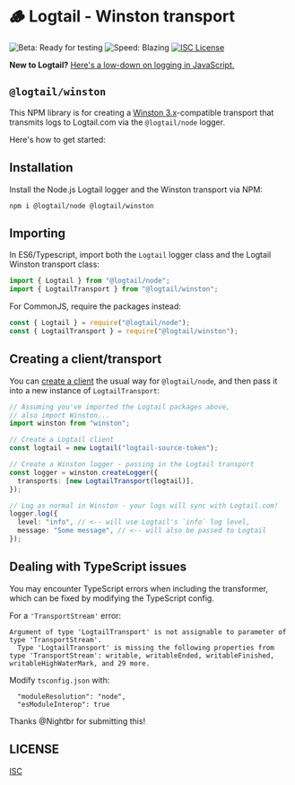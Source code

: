 # 🪵 Logtail - Winston transport

![Beta: Ready for testing](https://img.shields.io/badge/early_release-beta-green.svg)
![Speed: Blazing](https://img.shields.io/badge/speed-blazing%20%F0%9F%94%A5-brightgreen.svg)
[![ISC License](https://img.shields.io/badge/license-ISC-ff69b4.svg)](LICENSE.md)

**New to Logtail?** [Here's a low-down on logging in JavaScript.](https://github.com/logtail/logtail-js)

## `@logtail/winston`

This NPM library is for creating a [Winston 3.x](https://github.com/winstonjs/winston)-compatible transport that transmits logs to Logtail.com via the `@logtail/node` logger.

Here's how to get started:

## Installation

Install the Node.js Logtail logger and the Winston transport via NPM:

```
npm i @logtail/node @logtail/winston
```

## Importing

In ES6/Typescript, import both the `Logtail` logger class and the Logtail Winston transport class:

```typescript
import { Logtail } from "@logtail/node";
import { LogtailTransport } from "@logtail/winston";
```

For CommonJS, require the packages instead:

```js
const { Logtail } = require("@logtail/node");
const { LogtailTransport } = require("@logtail/winston");
```

## Creating a client/transport

You can [create a client](https://github.com/logtail/logtail-js/tree/master/packages/node#creating-a-client) the usual way for `@logtail/node`, and then pass it into a new instance of `LogtailTransport`:

```typescript
// Assuming you've imported the Logtail packages above,
// also import Winston...
import winston from "winston";

// Create a Logtail client
const logtail = new Logtail("logtail-source-token");

// Create a Winston logger - passing in the Logtail transport
const logger = winston.createLogger({
  transports: [new LogtailTransport(logtail)],
});

// Log as normal in Winston - your logs will sync with Logtail.com!
logger.log({
  level: "info", // <-- will use Logtail's `info` log level,
  message: "Some message", // <-- will also be passed to Logtail
});
```

## Dealing with TypeScript issues

You may encounter TypeScript errors when including the transformer, which can be fixed by modifying the TypeScript config.


For a `'TransportStream'` error:
```
Argument of type 'LogtailTransport' is not assignable to parameter of type 'TransportStream'.
  Type 'LogtailTransport' is missing the following properties from type 'TransportStream': writable, writableEnded, writableFinished, writableHighWaterMark, and 29 more.
```

Modify `tsconfig.json` with:
```
  "moduleResolution": "node",
  "esModuleInterop": true
```

Thanks @Nightbr for submitting this!


## LICENSE

[ISC](LICENSE.md)

